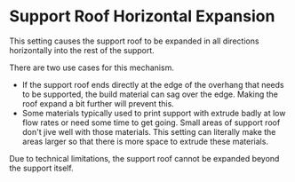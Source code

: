 Support Roof Horizontal Expansion
====
This setting causes the support roof to be expanded in all directions horizontally into the rest of the support.

There are two use cases for this mechanism.
* If the support roof ends directly at the edge of the overhang that needs to be supported, the build material can sag over the edge. Making the roof expand a bit further will prevent this.
* Some materials typically used to print support with extrude badly at low flow rates or need some time to get going. Small areas of support roof don't jive well with those materials. This setting can literally make the areas larger so that there is more space to extrude these materials.

Due to technical limitations, the support roof cannot be expanded beyond the support itself.